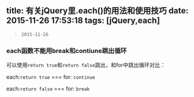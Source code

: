 title: 有关jQuery里.each()的用法和使用技巧
date: 2015-11-26 17:53:18
tags: [jQuery,each]
---
> `2015-11-26` 

### each函数不能用break和contiune跳出循环

可以使用`return true`和`return false`跳出，和for中跳出循环对比：

each:`return true` === for: `continue`

each:`return false` === for: `break`